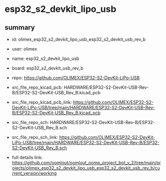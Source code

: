 # esp32_s2_devkit_lipo_usb
 
## summary 
* id: olimex_esp32_s2_devkit_lipo_usb_esp32_s2_devkit_usb_rev_b
* user: olimex
* name: esp32_s2_devkit_lipo_usb
* board: esp32_s2_devkit_usb_rev_b
* repo: https://github.com/OLIMEX/ESP32-S2-DevKit-LiPo-USB
* src_file_repo_kicad_pcb: HARDWARE/ESP32-S2-DevKit-USB-Rev-B/ESP32-S2-DevKit-USB_Rev_B.kicad_pcb
* src_file_repo_kicad_pcb_link: https://github.com/OLIMEX/ESP32-S2-DevKit-LiPo-USB/tree/main/HARDWARE/ESP32-S2-DevKit-USB-Rev-B/ESP32-S2-DevKit-USB_Rev_B.kicad_pcb


* src_file_repo_sch: HARDWARE/ESP32-S2-DevKit-USB-Rev-B/ESP32-S2-DevKit-USB_Rev_B.sch
* src_file_repo_sch_link: https://github.com/OLIMEX/ESP32-S2-DevKit-LiPo-USB/tree/main/HARDWARE/ESP32-S2-DevKit-USB-Rev-B/ESP32-S2-DevKit-USB_Rev_B.sch
* full details link: https://github.com/oomlout/oomlout_oomp_project_bot_v_2/tree/main/projects/olimex_esp32_s2_devkit_lipo_usb_esp32_s2_devkit_usb_rev_b/current_version/working  







